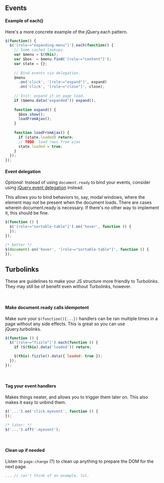 ## Events

#### Example of each()

Here's a more concrete example of the jQuery.each pattern.

```js
$(function() {
  $('[role~="expanding-menu"]').each(function() {
    // Some cached lookups.
    var $menu = $(this);
    var $box  = $menu.find('[role~="content"]');
    var state = {};
    
    // Bind events via delegation.
    $menu
      .on('click', '[role~="expand"]', expand)
      .on('click', '[role~="close"]', close);
    
    // Init: expand it on page load.
    if ($menu.data('expanded')) expand();
    
    function expand() {
      $box.show();
      loadFromAjax();
    }
    
    function loadFromAjax() {
      if (state.loaded) return;
      // TODO: load rows from ajax
      state.loaded = true;
    }    
  });
});
```

#### Event delegation

*Optional:* Instead of using `document.ready` to bind your events, consider using [jQuery event delegation][del] instead.

This allows you to bind behaviors to, say, modal windows, where the element may not be present when the document loads. There are cases wherein document.ready is necessary. If there's no other way to implement it, this should be fine.

[del]: http://learn.jquery.com/events/event-delegation/

```js
$(function () {
  $('[role~="sortable-table"]').on('hover', function () {
  });
});
```

```js
/* better */
$(document).on('hover', '[role~="sortable-table"]', function () {
});
```

## Turbolinks

These are guidelines to make your JS structure more friendly to Turbolinks. They may still be of benefit even without Turbolinks, however.

<br>

#### Make document.ready calls idempotent

Make sure your `$(function(){...})` handlers can be ran multiple times in a page without any side effects. This is great so you can use jQuery.turbolinks.

```js
$(function () {
  $('[role~="fizzle"]').each(function () {
    if ($(this).data('loaded')) return;

    $(this).fizzle().data({ loaded: true });
  });
});
```

<br>

#### Tag your event handlers

Makes things neater, and allows you to trigger them later on. This also makes it easy to unbind them.

```js
$('...').on('click.myevent', function () {
});

/* later: */
$('...').off('.myevent');
```

<br>

#### Clean up if needed

Listen to `page:change` (?) to clean up anything to prepare the DOM for the next page.

```js
... // can't think of an example, lol.
```

<br>
